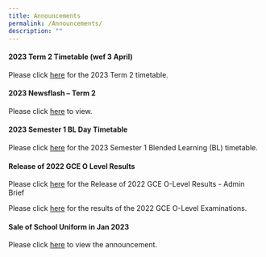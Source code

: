 ```yaml
---
title: Announcements
permalink: /Announcements/
description: ""
---
```

#### 2023 Term 2 Timetable (wef 3 April)

Please click [here](/files/Announcements/2023/classes%20-%202023%20t2%20tt%20wef%203%20apr%20final%203.pdf) for the 2023 Term 2 timetable.

#### 2023 Newsflash – Term 2

Please click [here](/files/Useful%20Links/Newsflash/newsflash%20term%202%202023_final.pdf) to view.

#### 2023 Semester 1 BL Day Timetable

Please click [here](/files/Announcements/2023/2023%20sem1%20bl%20tt%20v2%20-%20class.pdf) for the 2023 Semester 1 Blended Learning (BL) timetable.


#### Release of 2022 GCE O Level Results

Please click [here](/files/Announcements/2023/release%20of%202022%20gce%20o%20level%20results_admin%20brief_for%20school%20website.pdf) for the Release of 2022 GCE O-Level Results - Admin Brief

Please click [here](/files/Announcements/2023/release%20of%202022%20gce%20o%20level%20results_for%20school%20website.pdf) for the results of the 2022 GCE O-Level Examinations.


#### Sale of School Uniform in Jan 2023

Please click [here](/files/Announcements/2023/pasir%20ris%20secondary%20%20sale%20schedule%20jan%202023%20.pdf) to view the announcement.